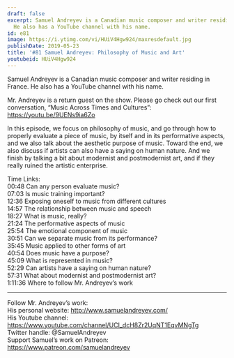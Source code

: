 ```yaml
---
draft: false
excerpt: Samuel Andreyev is a Canadian music composer and writer residing in France.
  He also has a YouTube channel with his name.
id: e81
image: https://i.ytimg.com/vi/HUiV4Hgw924/maxresdefault.jpg
publishDate: 2019-05-23
title: '#81 Samuel Andreyev: Philosophy of Music and Art'
youtubeid: HUiV4Hgw924
---
```

Samuel Andreyev is a Canadian music composer and writer residing in France. He also has a YouTube channel with his name.

Mr. Andreyev is a return guest on the show. Please go check out our first conversation, “Music Across Times and Cultures”: https://youtu.be/9UENs9ia6Zo

In this episode, we focus on philosophy of music, and go through how to properly evaluate a piece of music, by itself and in its performative aspects, and we also talk about the aesthetic purpose of music. Toward the end, we also discuss if artists can also have a saying on human nature. And we finish by talking a bit about modernist and postmodernist art, and if they really ruined the artistic enterprise. 

Time Links:  
00:48  Can any person evaluate music?        
07:03  Is music training important?    
12:36  Exposing oneself to music from different cultures  
14:57  The relationship between music and speech  
18:27  What is music, really?          
21:24  The performative aspects of music       
25:54  The emotional component of music    
30:51  Can we separate music from its performance?  
35:45  Music applied to other forms of art  
40:54  Does music have a purpose?  
45:09  What is represented in music?  
52:29  Can artists have a saying on human nature?  
57:31  What about modernist and postmodernist art?  
1:11:36  Where to follow Mr. Andreyev’s work   

---

Follow Mr. Andreyev’s work:  
His personal website: http://www.samuelandreyev.com/  
His Youtube channel: https://www.youtube.com/channel/UCI_dcH8Zr2UqNT1EqvMNgTg  
Twitter handle: @SamuelAndreyev  
Support Samuel’s work on Patreon: https://www.patreon.com/samuelandreyev
